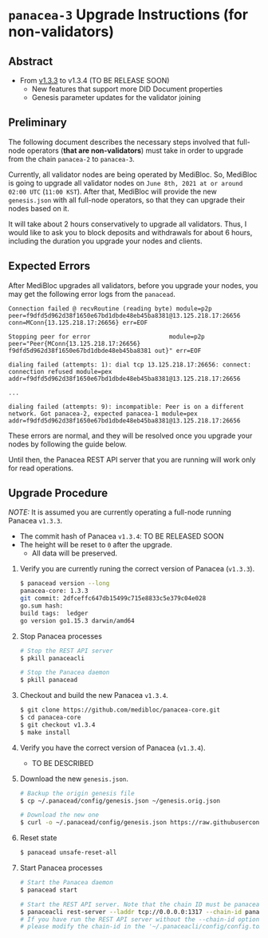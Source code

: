 # `panacea-3` Upgrade Instructions (for non-validators)


## Abstract

- From [v1.3.3](https://github.com/medibloc/panacea-core/releases/tag/v1.3.3) to v1.3.4 (TO BE RELEASE SOON)
	- New features that support more DID Document properties
	- Genesis parameter updates for the validator joining


## Preliminary

The following document describes the necessary steps involved that full-node operators (**that are non-validators**) must take in order to upgrade from the chain `panacea-2` to `panacea-3`.

Currently, all validator nodes are being operated by MediBloc. So, MediBloc is going to upgrade all validator nodes on `June 8th, 2021 at or around 02:00 UTC` (`11:00 KST`). After that, MediBloc will provide the new `genesis.json` with all full-node operators, so that they can upgrade their nodes based on it.

It will take about 2 hours conservatively to upgrade all validators. Thus, I would like to ask you to block deposits and withdrawals for about 6 hours, including the duration you upgrade your nodes and clients.


## Expected Errors

After MediBloc upgrades all validators, before you upgrade your nodes, you may get the following error logs from the `panacead`.
```
Connection failed @ recvRoutine (reading byte) module=p2p peer=f9dfd5d962d38f1650e67bd1dbde48eb45ba8381@13.125.218.17:26656 conn=MConn{13.125.218.17:26656} err=EOF

Stopping peer for error                      module=p2p peer="Peer{MConn{13.125.218.17:26656} f9dfd5d962d38f1650e67bd1dbde48eb45ba8381 out}" err=EOF

dialing failed (attempts: 1): dial tcp 13.125.218.17:26656: connect: connection refused module=pex addr=f9dfd5d962d38f1650e67bd1dbde48eb45ba8381@13.125.218.17:26656

...

dialing failed (attempts: 9): incompatible: Peer is on a different network. Got panacea-2, expected panacea-1 module=pex addr=f9dfd5d962d38f1650e67bd1dbde48eb45ba8381@13.125.218.17:26656
```

These errors are normal, and they will be resolved once you upgrade your nodes by following the guide below.

Until then, the Panacea REST API server that you are running will work only for read operations.


## Upgrade Procedure

*NOTE:* It is assumed you are currently operating a full-node running Panacea `v1.3.3`.

- The commit hash of Panacea `v1.3.4`: TO BE RELEASED SOON
- The height will be reset to `0` after the upgrade.
  - All data will be preserved.

1. Verify you are currently runing the correct version of Panacea (`v1.3.3`).
    ```bash
    $ panacead version --long
    panacea-core: 1.3.3
    git commit: 2dfceffc647db15499c715e8833c5e379c04e028
    go.sum hash:
    build tags:  ledger
    go version go1.15.3 darwin/amd64
    ```

2. Stop Panacea processes
    ```bash
    # Stop the REST API server
    $ pkill panaceacli

    # Stop the Panacea daemon
    $ pkill panacead
    ```

3. Checkout and build the new Panacea `v1.3.4`.
    ```bash
    $ git clone https://github.com/medibloc/panacea-core.git
    $ cd panacea-core
    $ git checkout v1.3.4
    $ make install 
    ```

4. Verify you have the correct version of Panacea (`v1.3.4`).
	- TO BE DESCRIBED

5. Download the new `genesis.json`.
    ```bash
    # Backup the origin genesis file
    $ cp ~/.panacead/config/genesis.json ~/genesis.orig.json

    # Download the new one
    $ curl -o ~/.panacead/config/genesis.json https://raw.githubusercontent.com/medibloc/panacea-launch/master/panacea-3/genesis.json
    ```

6. Reset state
    ```bash
    $ panacead unsafe-reset-all
    ```

7. Start Panacea processes
    ```bash
    # Start the Panacea daemon
    $ panacead start

    # Start the REST API server. Note that the chain ID must be panacea-3.
    $ panaceacli rest-server --laddr tcp://0.0.0.0:1317 --chain-id panacea-3
    # If you have run the REST API server without the --chain-id option,
    # please modify the chain-id in the '~/.panaceacli/config/config.toml'.
    ```
